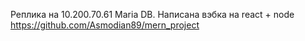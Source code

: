Реплика на 10.200.70.61 Maria DB.
Написана вэбка на react + node
https://github.com/Asmodian89/mern_project
